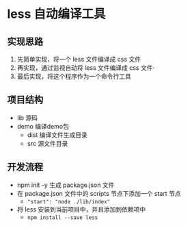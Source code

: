 # less 自动编译工具

## 实现思路
1. 先简单实现，将一个 less 文件编译成 css 文件
2. 再实现，通过监视自动将 less 文件编译成 css 文件·
3. 最后实现，将这个程序作为一个命令行工具

## 项目结构

- lib 源码
- demo 编译demo包
    + dist 编译文件生成目录
    + src  源文件目录

## 开发流程

- npm init -y 生成 package.json 文件
- 在 package.json 文件中的 scripts 节点下添加一个 start 节点
    + `"start": "node ./lib/index"`
- 将 less 安装到当前项目中，并且添加到依赖项中 
    + `npm install --save less`